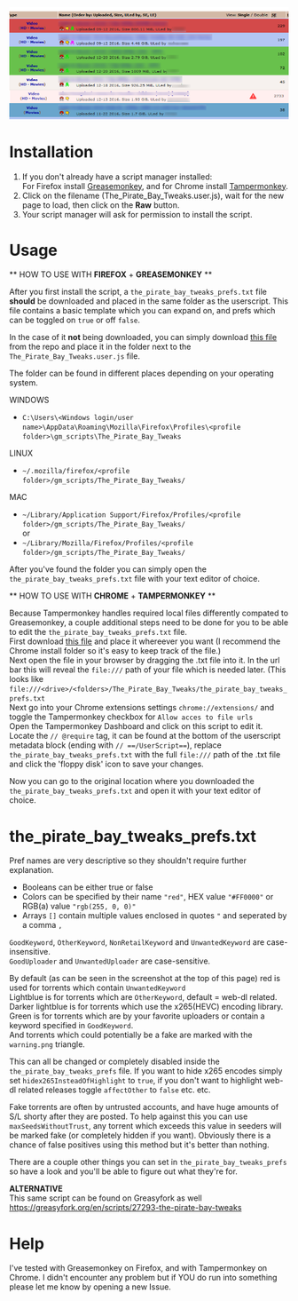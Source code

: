 ![screenshot](usage_screenshot.png)

# Installation

1. If you don't already have a script manager installed:   
For Firefox install [Greasemonkey](https://addons.mozilla.org/firefox/addon/greasemonkey/), and for Chrome install [Tampermonkey](https://chrome.google.com/webstore/detail/tampermonkey/dhdgffkkebhmkfjojejmpbldmpobfkfo). 
2. Click on the filename (The_Pirate_Bay_Tweaks.user.js), wait for the new page to load, then click on the **Raw** button.
3. Your script manager will ask for permission to install the script.


# Usage

** HOW TO USE WITH **FIREFOX** + **GREASEMONKEY** **

After you first install the script, a `the_pirate_bay_tweaks_prefs.txt` file **should** be downloaded and placed in the same folder as the userscript. This file contains a basic template which you can expand on, and prefs which can be toggled on `true` or off `false`.  

In the case of it **not** being downloaded, you can simply download [this file](https://raw.githubusercontent.com/LeLobster/userscripts/master/The_Pirate_Bay_Tweaks/the_pirate_bay_tweaks_prefs.txt) from the repo and place it in the folder next to the `The_Pirate_Bay_Tweaks.user.js` file.  

The folder can be found in different places depending on your operating system.  

WINDOWS  
* `C:\Users\<Windows login/user name>\AppData\Roaming\Mozilla\Firefox\Profiles\<profile folder>\gm_scripts\The_Pirate_Bay_Tweaks`  

LINUX  
* `~/.mozilla/firefox/<profile folder>/gm_scripts/The_Pirate_Bay_Tweaks/`  

MAC  
* `~/Library/Application Support/Firefox/Profiles/<profile folder>/gm_scripts/The_Pirate_Bay_Tweaks/`  
or
* `~/Library/Mozilla/Firefox/Profiles/<profile folder>/gm_scripts/The_Pirate_Bay_Tweaks/`

After you've found the folder you can simply open the `the_pirate_bay_tweaks_prefs.txt` file with your text editor of choice.


** HOW TO USE WITH **CHROME** + **TAMPERMONKEY** **

Because Tampermonkey handles required local files differently compated to Greasemonkey, a couple additional steps need to be done for you to be able to edit the `the_pirate_bay_tweaks_prefs.txt` file.  
First download [this file](https://raw.githubusercontent.com/LeLobster/userscripts/master/The_Pirate_Bay_Tweaks/the_pirate_bay_tweaks_prefs.txt) and place it whereever you want (I recommend the Chrome install folder so it's easy to keep track of the file.)   
Next open the file in your browser by dragging the .txt file into it. In the url bar this will reveal the `file:///` path of your file which is needed later. (This looks like `file:///<drive>/<folders>/The_Pirate_Bay_Tweaks/the_pirate_bay_tweaks_prefs.txt`  
Next go into your Chrome extensions settings `chrome://extensions/` and toggle the Tampermonkey checkbox for `Allow acces to file urls`   
Open the Tampermonkey Dashboard and click on this script to edit it.  
Locate the `// @require` tag, it can be found at the bottom of the userscript metadata block (ending with `// ==/UserScript==`), 
replace `the_pirate_bay_tweaks_prefs.txt` with the full `file:///` path of the .txt file and click the 'floppy disk' icon to save your changes.  

Now you can go to the original location where you downloaded the `the_pirate_bay_tweaks_prefs.txt` and open it with your text editor of choice.

# the_pirate_bay_tweaks_prefs.txt

Pref names are very descriptive so they shouldn't require further explanation.
* Booleans can be either true or false
* Colors can be specified by their name `"red"`, HEX value `"#FF0000"` or RGB(a) value `"rgb(255, 0, 0)"`
* Arrays `[]` contain multiple values enclosed in quotes `"` and seperated by a comma `, `

`GoodKeyword`, `OtherKeyword`, `NonRetailKeyword` and `UnwantedKeyword` are case-insensitive.  
`GoodUploader` and `UnwantedUploader` are case-sensitive.

By default (as can be seen in the screenshot at the top of this page) red is used for torrents which contain `UnwantedKeyword`  
Lightblue is for torrents which are `OtherKeyword`, default = web-dl related.  
Darker lightblue is for torrents which use the x265(HEVC) encoding library.  
Green is for torrents which are by your favorite uploaders or contain a keyword specified in `GoodKeyword`.  
And torrents which could potentially be a fake are marked with the `warning.png` triangle.  

This can all be changed or completely disabled inside the `the_pirate_bay_tweaks_prefs` file. If you want to hide x265 encodes simply set `hidex265InsteadOfHighlight` to `true`, if you don't want to highlight web-dl related releases toggle `affectOther` to `false` etc. etc.

Fake torrents are often by untrusted accounts, and have huge amounts of S/L shorty after they are posted. To help against this you can use `maxSeedsWithoutTrust`, any torrent which exceeds this value in seeders will be marked fake (or completely hidden if you want). Obviously there is a chance of false positives using this method but it's better than nothing.

There are a couple other things you can set in `the_pirate_bay_tweaks_prefs` so have a look and you'll be able to figure out what they're for.

**ALTERNATIVE**  
This same script can be found on Greasyfork as well  
https://greasyfork.org/en/scripts/27293-the-pirate-bay-tweaks

# Help

I've tested with Greasemonkey on Firefox, and with Tampermonkey on Chrome. I didn't encounter any problem but if YOU do run into something please let me know by opening a new Issue.
